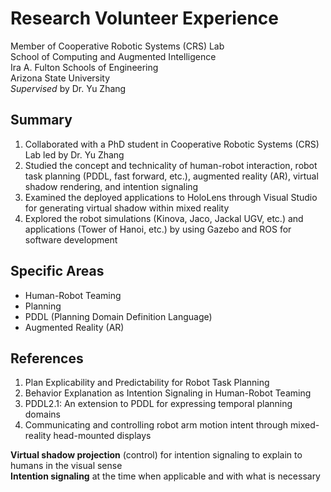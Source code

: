 # Research Volunteer Experience

Member of Cooperative Robotic Systems (CRS) Lab 
<br /> School of Computing and Augmented Intelligence 
<br /> Ira A. Fulton Schools of Engineering 
<br /> Arizona State University
<br /> _Supervised_ by Dr. Yu Zhang


## Summary
1. Collaborated with a PhD student in Cooperative Robotic Systems (CRS) Lab led by Dr. Yu Zhang
2. Studied the concept and technicality of human-robot interaction, robot task planning (PDDL, fast forward, etc.), augmented reality (AR), virtual shadow rendering, and 
intention signaling 
3. Examined the deployed applications to HoloLens through Visual Studio for generating virtual shadow within mixed reality 
4. Explored the robot simulations (Kinova, Jaco, Jackal UGV, etc.) and applications (Tower of Hanoi, etc.) by using Gazebo and ROS for software development


## Specific Areas
- Human-Robot Teaming
- Planning
- PDDL (Planning Domain Definition Language)
- Augmented Reality (AR)

## References
1.	Plan Explicability and Predictability for Robot Task Planning
2.	Behavior Explanation as Intention Signaling in Human-Robot Teaming
3.	PDDL2.1: An extension to PDDL for expressing temporal planning domains
4.	Communicating and controlling robot arm motion intent through mixed-reality head-mounted displays


**Virtual shadow projection** (control) for intention signaling to explain to humans in the visual sense
<br /> **Intention signaling** at the time when applicable and with what is necessary
